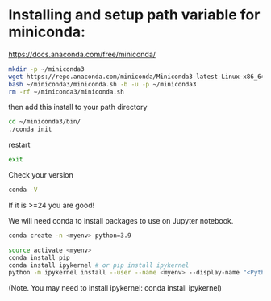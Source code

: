 # Installing and setup path variable for miniconda:
https://docs.anaconda.com/free/miniconda/

```Bash
mkdir -p ~/miniconda3
wget https://repo.anaconda.com/miniconda/Miniconda3-latest-Linux-x86_64.sh -O ~/miniconda3/miniconda.sh
bash ~/miniconda3/miniconda.sh -b -u -p ~/miniconda3
rm -rf ~/miniconda3/miniconda.sh
```
then add this install to your path directory

```Bash
cd ~/miniconda3/bin/
./conda init
```

restart 
```Bash
exit
```

Check your version 
```Bash
conda -V
```

If it is >=24 you are good! 



We will need conda to install packages to use on Jupyter notebook.

```Bash
conda create -n <myenv> python=3.9 
```

```Bash
source activate <myenv>
conda install pip
conda install ipykernel # or pip install ipykernel
python -m ipykernel install --user --name <myenv> --display-name "<Python (myenv)>"  
```
(Note. You may need to install ipykernel:  conda install ipykernel)
